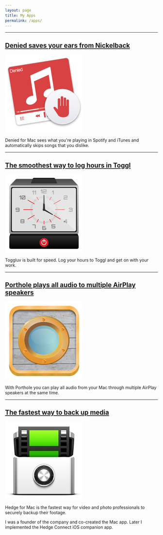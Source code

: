 ```yaml
---
layout: page
title: My Apps
permalink: /apps/
---
```


---

## [Denied saves your ears from Nickelback](https://www.getdenied.com)

![Denied saves your ears from Nickelback](/assets/blog/Denied.png)

Denied for Mac sees what you're playing in Spotify and iTunes and automatically skips songs that you dislike.

---

## [The smoothest way to log hours in Toggl](https://www.toggluv.com)

![The smoothest way to log hours in Toggl](/assets/blog/Toggluv.png)

Toggluv is built for speed. Log your hours to Toggl and get on with your work.

---

## [Porthole plays all audio to multiple AirPlay speakers](https://www.dangercove.com/porthole)

![Porthole plays all audio to multiple AirPlay speakers](/assets/blog/Porthole.png)

With Porthole you can play all audio from your Mac through multiple AirPlay speakers at the same time.

---

## [The fastest way to back up media](https://www.hedgeformac.com)

![The fastest way to back up media](/assets/blog/HedgeForMac.png)

Hedge for Mac is the fastest way for video and photo professionals to securely backup their footage.

I was a founder of the company and co-created the Mac app. Later I implemented the Hedge Connect iOS companion app.

